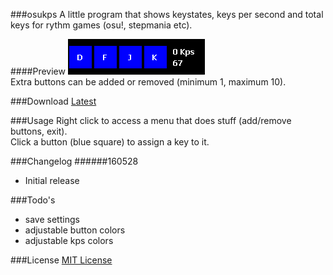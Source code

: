 ###osukps
A little program that shows keystates, keys per second and total keys for rythm games (osu!, stepmania etc).

####Preview
![preview](/preview.gif?raw=true)  
Extra buttons can be added or removed (minimum 1, maximum 10).

###Download
[Latest](/osukps/bin/osukps.exe?raw=true)

###Usage
Right click to access a menu that does stuff (add/remove buttons, exit).  
Click a button (blue square) to assign a key to it.

###Changelog
######160528
* Initial release

###Todo's
* save settings
* adjustable button colors
* adjustable kps colors

###License
[MIT License](/LICENSE)

